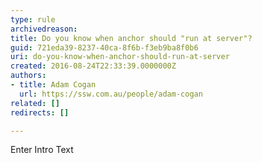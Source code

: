 ```yaml
---
type: rule
archivedreason: 
title: Do you know when anchor should "run at server"?
guid: 721eda39-8237-40ca-8f6b-f3eb9ba8f0b6
uri: do-you-know-when-anchor-should-run-at-server
created: 2016-08-24T22:33:39.0000000Z
authors:
- title: Adam Cogan
  url: https://ssw.com.au/people/adam-cogan
related: []
redirects: []

---
```



Enter Intro Text
<br><excerpt class='endintro'></excerpt><br>



